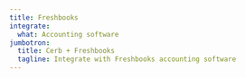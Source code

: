 ```yaml
---
title: Freshbooks
integrate:
  what: Accounting software
jumbotron:
  title: Cerb + Freshbooks
  tagline: Integrate with Freshbooks accounting software
---
```


